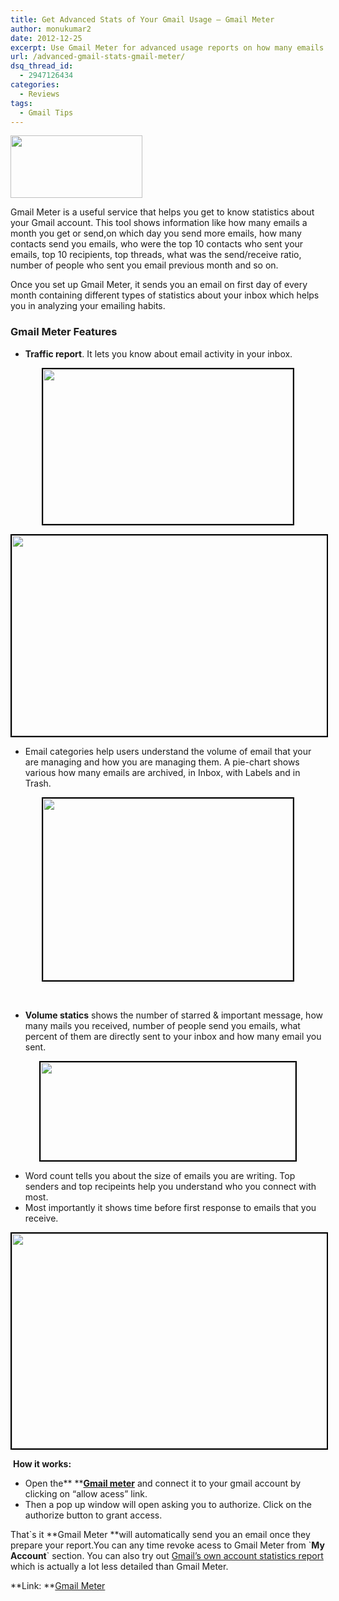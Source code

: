 ```yaml
---
title: Get Advanced Stats of Your Gmail Usage – Gmail Meter
author: monukumar2
date: 2012-12-25
excerpt: Use Gmail Meter for advanced usage reports on how many emails you send/receive, who you sent it to and even how quickly you respond to emails.
url: /advanced-gmail-stats-gmail-meter/
dsq_thread_id:
  - 2947126434
categories:
  - Reviews
tags:
  - Gmail Tips
---
```

<a href="http://devilsworkshop.org/reviews/advanced-gmail-stats-gmail-meter/68697/attachment/gmail-4/" rel="attachment wp-att-68699"><img class="size-full wp-image-68699 alignright" alt="" src="http://cdn.devilsworkshop.org/files/2012/11/gmail.png" width="211" height="100" /></a>

<p align="left">
  Gmail Meter is a useful service that helps you get to know statistics about your Gmail account. This tool shows information like how many emails a month you get or send,on which day you send more emails, how many contacts send you emails, who were the top 10 contacts who sent your emails, top 10 recipients, top threads, what was the send/receive ratio, number of people who sent you email previous month and so on.
</p>

Once you set up Gmail Meter, it sends you an email on first day of every month containing different types of statistics about your inbox which helps you in analyzing your emailing habits.

### Gmail Meter Features

  * **Traffic report**. It lets you know about email activity in your inbox.

<p style="text-align: center;">
  <a href="http://devilsworkshop.org/reviews/advanced-gmail-stats-gmail-meter/68697/attachment/gmail-meter-traffic-pattern/" rel="attachment wp-att-68701"><img class="size-full wp-image-68701 aligncenter" style="border: 2px solid black;" alt="" src="http://cdn.devilsworkshop.org/files/2012/11/Gmail-Meter-Traffic-Pattern.png" width="400" height="248" /></a>
</p>

<p style="text-align: center;">
  <a href="http://devilsworkshop.org/reviews/advanced-gmail-stats-gmail-meter/68697/attachment/gmail2/" rel="attachment wp-att-68717"><img class=" wp-image-68717 aligncenter" style="border: 2px solid black;" alt="" src="http://cdn.devilsworkshop.org/files/2012/11/gmail2.png" width="544" height="321" /></a>
</p>

  * Email categories help users understand the volume of email that your are managing and how you are managing them. A pie-chart shows various how many emails are archived, in Inbox, with Labels and in Trash.

<p style="text-align: center;">
  <a href="http://devilsworkshop.org/reviews/advanced-gmail-stats-gmail-meter/68697/attachment/gmail-traffic-email-categories-2/" rel="attachment wp-att-68718"><img class="size-full wp-image-68718 aligncenter" style="border: 2px solid black;" alt="" src="http://cdn.devilsworkshop.org/files/2012/11/Gmail-Traffic-Email-Categories1.png" width="400" height="291" /></a>
</p>

&nbsp;

  * **Volume statics** shows the number of starred & important message, how many mails you received, number of people send you emails, what percent of them are directly sent to your inbox and how many email you sent.

<p style="text-align: center;">
  <a href="http://devilsworkshop.org/reviews/advanced-gmail-stats-gmail-meter/68697/attachment/gmail-inbox/" rel="attachment wp-att-68698"><img class="size-full wp-image-68698 aligncenter" style="border: 2px solid black;" alt="" src="http://cdn.devilsworkshop.org/files/2012/11/gmail-inbox.png" width="408" height="157" /></a>
</p>

  * Word count tells you about the size of emails you are writing. Top senders and top recipeints help you understand who you connect with most.
  * Most importantly it shows time before first response to emails that you receive.

<p style="text-align: center;">
  <strong><a href="http://devilsworkshop.org/reviews/advanced-gmail-stats-gmail-meter/68697/attachment/untitled-picture235/" rel="attachment wp-att-68724"><img class=" wp-image-68724 aligncenter" style="border: 2px solid black;" alt="" src="http://cdn.devilsworkshop.org/files/2012/11/Untitled-picture235.png" width="522" height="344" /></a></strong>
</p>

 **How it works:**

  * Open the** **<a href="http://www.gmailmeter.com" onclick="_gaq.push(['_trackEvent', 'outbound-article', 'http://www.gmailmeter.com', 'Gmail meter']);" title="Gmail Meter"  target="_blank"><strong>Gmail meter</strong></a> and connect it to your gmail account by clicking on “allow acess” link.
  * Then a pop up window will open asking you to authorize. Click on the authorize button to grant access.

That\`s it **Gmail Meter **will automatically send you an email once they prepare your report.You can any time revoke acess to Gmail Meter from \`**My Account**\` section. You can also try out [Gmail&#8217;s own account statistics report][1] which is actually a lot less detailed than Gmail Meter.

**Link: **<a href="http://www.gmailmeter.com/" onclick="_gaq.push(['_trackEvent', 'outbound-article', 'http://www.gmailmeter.com/', 'Gmail Meter']);" >Gmail Meter</a>

 [1]: http://devilsworkshop.org/tips/enable-googles-account-acitivty-reports/56555/ "Use Google's account activity reports"
